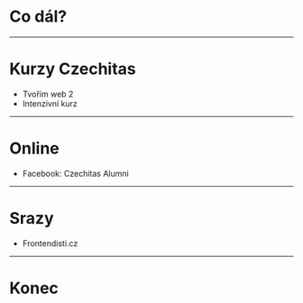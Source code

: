 <!-- .slide: data-state="c-slide-inter" -->

# Co dál?

---

# Kurzy Czechitas

* Tvořím web 2
* Intenzivní kurz

---

# Online

* Facebook: Czechitas Alumni

---

# Srazy

* Frontendisti.cz

---

<!-- .slide: data-state="c-slide-break" -->

# Konec
